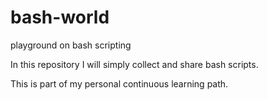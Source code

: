 # bash-world
playground on bash scripting

In this repository I will simply collect and share bash scripts.

This is part of my personal continuous learning path.

